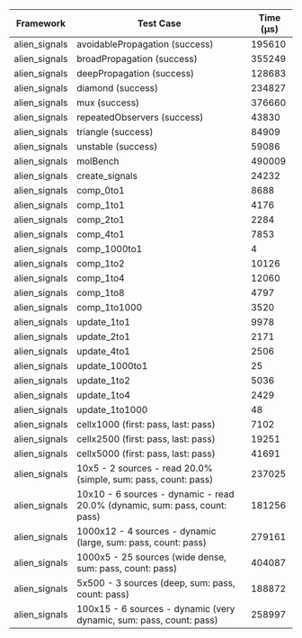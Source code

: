 | Framework | Test Case | Time (μs) |
| --- | --- | --- |
| alien_signals | avoidablePropagation (success) | 195610 |
| alien_signals | broadPropagation (success) | 355249 |
| alien_signals | deepPropagation (success) | 128683 |
| alien_signals | diamond (success) | 234827 |
| alien_signals | mux (success) | 376660 |
| alien_signals | repeatedObservers (success) | 43830 |
| alien_signals | triangle (success) | 84909 |
| alien_signals | unstable (success) | 59086 |
| alien_signals | molBench | 490009 |
| alien_signals | create_signals | 24232 |
| alien_signals | comp_0to1 | 8688 |
| alien_signals | comp_1to1 | 4176 |
| alien_signals | comp_2to1 | 2284 |
| alien_signals | comp_4to1 | 7853 |
| alien_signals | comp_1000to1 | 4 |
| alien_signals | comp_1to2 | 10126 |
| alien_signals | comp_1to4 | 12060 |
| alien_signals | comp_1to8 | 4797 |
| alien_signals | comp_1to1000 | 3520 |
| alien_signals | update_1to1 | 9978 |
| alien_signals | update_2to1 | 2171 |
| alien_signals | update_4to1 | 2506 |
| alien_signals | update_1000to1 | 25 |
| alien_signals | update_1to2 | 5036 |
| alien_signals | update_1to4 | 2429 |
| alien_signals | update_1to1000 | 48 |
| alien_signals | cellx1000 (first: pass, last: pass) | 7102 |
| alien_signals | cellx2500 (first: pass, last: pass) | 19251 |
| alien_signals | cellx5000 (first: pass, last: pass) | 41691 |
| alien_signals | 10x5 - 2 sources - read 20.0% (simple, sum: pass, count: pass) | 237025 |
| alien_signals | 10x10 - 6 sources - dynamic - read 20.0% (dynamic, sum: pass, count: pass) | 181256 |
| alien_signals | 1000x12 - 4 sources - dynamic (large, sum: pass, count: pass) | 279161 |
| alien_signals | 1000x5 - 25 sources (wide dense, sum: pass, count: pass) | 404087 |
| alien_signals | 5x500 - 3 sources (deep, sum: pass, count: pass) | 188872 |
| alien_signals | 100x15 - 6 sources - dynamic (very dynamic, sum: pass, count: pass) | 258997 |
